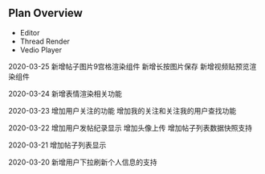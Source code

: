 ## Plan Overview
* Editor
* Thread Render
* Vedio Player

2020-03-25
新增帖子图片9宫格渲染组件
新增长按图片保存
新增视频贴预览渲染组件

2020-03-24
新增表情渲染相关功能

2020-03-23
增加用户关注的功能
增加我的关注和关注我的用户查找功能

2020-03-22
增加用户发帖纪录显示
增加头像上传
增加帖子列表数据快照支持

2020-03-21
增加帖子列表显示

2020-03-20
新增用户下拉刷新个人信息的支持